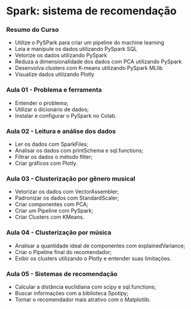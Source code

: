  

# Spark: sistema de recomendação

### Resumo do Curso

- Utilize o PySPark para criar um pipeline do machine learning
- Leia e manipule os dados utilizando PySpark SQL
- Vetorize os dados utilizando PySpark
- Reduza a dimensionalidade dos dados com PCA utilizando PySpark
- Desenvolva clusters com K-means utilizando PySpark MLlib
- Visualize dados utilizando Plotly

### Aula 01 - Problema e ferramenta

- Entender o problema;
- Utilizar o dicionário de dados;
- Instalar e configurar o PySpark no Colab.

### Aula 02 - Leitura e análise dos dados

- Ler os dados com SparkFiles;
- Analisar os dados com printSchema e sql.functions;
- Filtrar os dados o método filter;
- Criar gráficos com Plotly.

### Aula 03 - Clusterização por gênero musical

- Vetorizar os dados com VectorAssembler;
- Padronizar os dados com StandardScaler;
- Criar componentes com PCA;
- Criar um Pipeline com PySpark;
- Criar Clusters com KMeans.

### Aula 04 - Clusterização por música

- Analisar a quantidade ideal de componentes com explainedVariance;
- Criar o Pipeline final do recomendador;
- Exibir os clusters utilizando o Plotly e entender suas limitações.

### Aula 05 - Sistemas de recomendação

- Calcular a distância euclidiana com scipy e sql.functions;
- Buscar informações com a biblioteca Spotipy;
- Tornar o recomendador mais atrativo com o Matplotlib.

